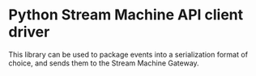 # Python Stream Machine API client driver

This library can be used to package events into a serialization format of choice, and sends them to the Stream Machine Gateway.
